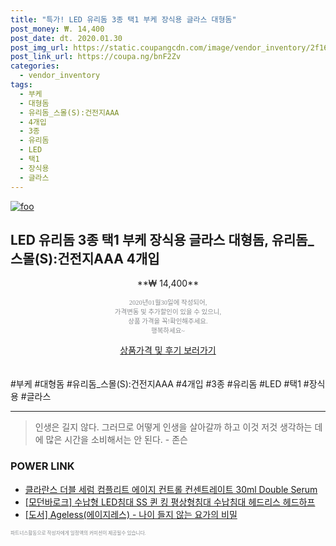 ```yaml
--- 
title: "특가! LED 유리돔 3종 택1 부케 장식용 글라스 대형돔" 
post_money: ₩. 14,400 
post_date: dt. 2020.01.30 
post_img_url: https://static.coupangcdn.com/image/vendor_inventory/2f16/f7ab9d911f24b143fb114566f876ce18955c67677d12e4c77881a147b91b.jpg 
post_link_url: https://coupa.ng/bnF2Zv 
categories: 
  - vendor_inventory 
tags: 
  - 부케 
  - 대형돔 
  - 유리돔_스몰(S):건전지AAA 
  - 4개입 
  - 3종 
  - 유리돔 
  - LED 
  - 택1 
  - 장식용 
  - 글라스 
--- 
```

[![foo](https://static.coupangcdn.com/image/vendor_inventory/2f16/f7ab9d911f24b143fb114566f876ce18955c67677d12e4c77881a147b91b.jpg)](https://coupa.ng/bnF2Zv) 

## LED 유리돔 3종 택1 부케 장식용 글라스 대형돔, 유리돔_스몰(S):건전지AAA 4개입 
<p style="text-align: center;">**₩ 14,400**</p> 
<p style="text-align: center;"><span style="color: #898c8f; font-family: Georgia,Times,serif; font-size: 0.75em;">2020년01월30일에 작성되어, <br>가격변동 및 추가할인이 있을 수 있으니,<br> 상품 가격을 꼭!확인해주세요.<br>행복하세요~</span> 
</p>	 
<div markdown="0" style="text-align: center;"><a href="https://coupa.ng/bnF2Zv" class="btn btn--success">상품가격 및 후기 보러가기</a></div> 
<br><br> 
  #부케 #대형돔 #유리돔_스몰(S):건전지AAA #4개입 #3종 #유리돔 #LED #택1 #장식용 #글라스 
<hr> 

> 인생은 길지 않다. 그러므로 어떻게 인생을 살아갈까 하고 이것 저것 생각하는 데에 많은 시간을 소비해서는 안 된다. - 존슨 


### POWER LINK

* <a href="https://blog.naver.com/fasyy4321/221782065504" target="_blank">클라란스 더블 세럼 컴플리트 에이지 컨트롤 컨센트레이트 30ml Double Serum</a>
* <a href="https://blog.naver.com/an0733/221784806534" target="_blank">[모던바로크] 수납형 LED침대 SS 퀸 킹 평상형침대 수납침대 헤드리스 헤드하프</a>
* <a href="https://blog.naver.com/santokki14/221789895587" target="_blank">[도서] Ageless(에이지레스) - 나이 들지 않는 요가의 비밀</a>

<span style="color: #898c8f; font-family: Georgia,Times,serif; font-size: 0.55em;">파트너스활동으로 작성자에게 일정액의 커미션이 제공될수 있습니다.</span> 
